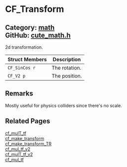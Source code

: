 [//]: # (This file is automatically generated by Cute Framework's docs parser.)
[//]: # (Do not edit this file by hand!)
[//]: # (See: https://github.com/RandyGaul/cute_framework/blob/master/samples/docs_parser.cpp)
[](../header.md ':include')

# CF_Transform

Category: [math](/api_reference?id=math)  
GitHub: [cute_math.h](https://github.com/RandyGaul/cute_framework/blob/master/include/cute_math.h)  
---

2d transformation.

Struct Members | Description
--- | ---
`CF_SinCos r` | The rotation.
`CF_V2 p` | The position.

## Remarks

Mostly useful for physics colliders since there's no scale.

## Related Pages

[cf_mulT_tf](/math/cf_mult_tf.md)  
[cf_make_transform](/math/cf_make_transform.md)  
[cf_make_transform_TR](/math/cf_make_transform_tr.md)  
[cf_mul_tf_v2](/math/cf_mul_tf_v2.md)  
[cf_mulT_tf_v2](/math/cf_mult_tf_v2.md)  
[cf_mul_tf](/math/cf_mul_tf.md)  
